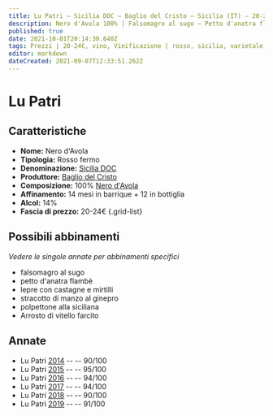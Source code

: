 ```yaml
---
title: Lu Patri – Sicilia DOC – Baglio del Cristo – Sicilia (IT) – 20-24€ – 4★-5★
description: Nero d'Avola 100% | Falsomagro al sugo – Petto d'anatra flambè – Lepre con castagne e mirtilli – Stracotto di manzo al ginepro – Polpettone alla siciliana – Arrosto di vitello farcito
published: true
date: 2021-10-01T20:14:30.648Z
tags: Prezzi | 20-24€, vino, Vinificazione | rosso, sicilia, varietale, fermo, Valutazioni | 5 stelle, nero d'avola, falsomagro al sugo, Alimento | anatra, Alimento-dettagli | petto, Cottura | flambè, lepre con castagne e mirtilli, Alimento | manzo, Cottura | stracotto, Aromatizzazione | al ginepro, polpettone alla siciliana, Alimento | vitello, Cottura | arrosto, Aromatizzazione | farcito
editor: markdown
dateCreated: 2021-09-07T12:33:51.262Z
---
```


# Lu Patri

## Caratteristiche
- **Nome:** Nero d'Avola
- **Tipologia:** Rosso fermo
- **Denominazione:** [Sicilia DOC](/denominazioni/Italia/Sicilia/DOC/Sicilia)
- **Produttore:** [Baglio del Cristo](/produttori/Italia/Sicilia/Baglio-del-Cristo) 
- **Composizione:** 100% [Nero d'Avola](/vitigni/Italia/bacca-nera/nero-d-avola)
- **Affinamento:** 14 mesi in barrique + 12 in bottiglia
- **Alcol:** 14%
- **Fascia di prezzo:** 20-24€
{.grid-list}



## Possibili abbinamenti
*Vedere le singole annate per abbinamenti specifici*

- falsomagro al sugo
- petto d'anatra flambè
- lepre con castagne e mirtilli
- stracotto di manzo al ginepro
- polpettone alla siciliana
- Arrosto di vitello farcito

## Annate
- Lu Patri [2014](vini/Italia/Sicilia/Baglio-del-Cristo/Lu-Patri/2014) -- <span class="star-4"></span> -- 90/100
- Lu Patri [2015](vini/Italia/Sicilia/Baglio-del-Cristo/Lu-Patri/2015) -- <span class="star-5"></span> -- 95/100
- Lu Patri [2016](vini/Italia/Sicilia/Baglio-del-Cristo/Lu-Patri/2016) -- <span class="star-5"></span> -- 94/100
- Lu Patri [2017](vini/Italia/Sicilia/Baglio-del-Cristo/Lu-Patri/2017) -- <span class="star-5"></span> -- 94/100
- Lu Patri [2018](vini/Italia/Sicilia/Baglio-del-Cristo/Lu-Patri/2018) -- <span class="star-4"></span> -- 90/100
- Lu Patri [2019](vini/Italia/Sicilia/Baglio-del-Cristo/Lu-Patri/2019) -- <span class="star-5"></span> -- 91/100
